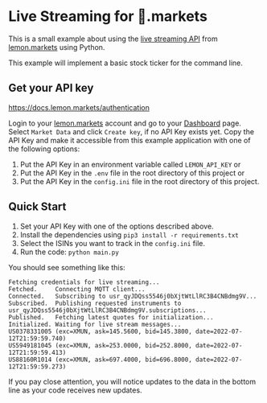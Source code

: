 # Live Streaming for 🍋.markets

This is a small example about using the [live streaming API](https://docs.lemon.markets/live-streaming/overview) from [lemon.markets](https://lemon.markets/) using Python.

This example will implement a basic stock ticker for the command line.

## Get your API key

<https://docs.lemon.markets/authentication>

Login to your [lemon.markets](https://lemon.markets/) account and go to your [Dashboard](https://dashboard.lemon.markets/) page.
Select `Market Data` and click `Create key`, if no API Key exists yet.
Copy the API Key and make it accessible from this example application with one of the following options:

1. Put the API Key in an environment variable called `LEMON_API_KEY` or
2. Put the API Key in the `.env` file in the root directory of this project or
3. Put the API Key in the `config.ini` file in the root directory of this project.

## Quick Start

1. Set your API Key with one of the options described above.
2. Install the dependencies using `pip3 install -r requirements.txt`
3. Select the ISINs you want to track in the `config.ini` file.
4. Run the code: `python main.py`

You should see something like this:

```log
Fetching credentials for live streaming...
Fetched.     Connecting MQTT client...
Connected.   Subscribing to usr_qyJDQss5546j0bXjtWtLlRC3B4CNBdmg9V...
Subscribed.  Publishing requested instruments to usr_qyJDQss5546j0bXjtWtLlRC3B4CNBdmg9V.subscriptions...
Published.   Fetching latest quotes for initialization...
Initialized. Waiting for live stream messages...
US0378331005 (exc=XMUN, ask=145.5600, bid=145.3800, date=2022-07-12T21:59:59.740)
US5949181045 (exc=XMUN, ask=253.0000, bid=252.8000, date=2022-07-12T21:59:59.413)
US88160R1014 (exc=XMUN, ask=697.4000, bid=696.8000, date=2022-07-12T21:59:59.273)
```

If you pay close attention, you will notice updates to the data in the
bottom line as your code receives new updates.
